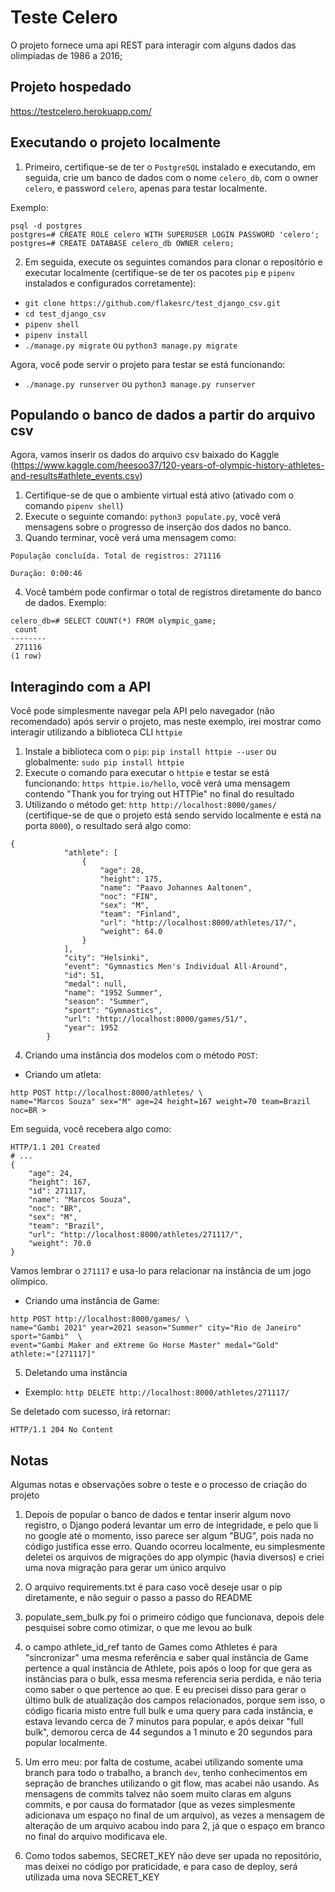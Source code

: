 # Teste Celero 

O projeto fornece uma api REST para interagir com alguns dados das olimpíadas de 1986 a 2016;

## Projeto hospedado

https://testcelero.herokuapp.com/
## Executando o projeto localmente

1. Primeiro, certifique-se de ter o `PostgreSQL` instalado e executando, em seguida, crie um banco de dados com o nome `celero_db`, com o owner `celero`, e password `celero`, apenas para testar localmente.

Exemplo:
```
psql -d postgres 
postgres=# CREATE ROLE celero WITH SUPERUSER LOGIN PASSWORD 'celero';
postgres=# CREATE DATABASE celero_db OWNER celero;
```

2. Em seguida, execute os seguintes comandos para clonar o repositório e executar localmente (certifique-se de ter os pacotes `pip` e `pipenv` instalados e configurados corretamente): 
- `git clone https://github.com/flakesrc/test_django_csv.git`
- `cd test_django_csv`
- `pipenv shell`
- `pipenv install`
- `./manage.py migrate` ou `python3 manage.py migrate`

Agora, você pode servir o projeto para testar se está funcionando:
- `./manage.py runserver` ou `python3 manage.py runserver`

## Populando o banco de dados a partir do arquivo csv

Agora, vamos inserir os dados do arquivo csv baixado do Kaggle (https://www.kaggle.com/heesoo37/120-years-of-olympic-history-athletes-and-results#athlete_events.csv)

1. Certifique-se de que o ambiente virtual está ativo (ativado com o comando `pipenv shell`)
2. Execute o seguinte comando: `python3 populate.py`, você verá mensagens sobre o progresso de 
inserção dos dados no banco.
3. Quando terminar, você verá uma mensagem como: 
```
População concluída. Total de registros: 271116

Duração: 0:00:46
```
4. Você também pode confirmar o total de registros diretamente do banco de dados. Exemplo:
```
celero_db=# SELECT COUNT(*) FROM olympic_game;
 count  
--------
 271116
(1 row)
```

## Interagindo com a API 

Você pode simplesmente navegar pela API pelo navegador (não recomendado) após servir o projeto, mas
neste exemplo, irei mostrar como interagir utilizando a biblioteca CLI `httpie` 

1. Instale a biblioteca com o `pip`: `pip install httpie --user` ou globalmente: `sudo pip install httpie`
2. Execute o comando para executar o `httpie` e testar se está funcionando:
```https httpie.io/hello```, você verá uma mensagem contendo "Thank you for trying out HTTPie" no final do resultado
3. Utilizando o método get: `http http://localhost:8000/games/` (certifique-se de que o projeto está sendo servido localmente e está na porta `8000`), o resultado será algo como:
```
{
            "athlete": [
                {
                    "age": 28,
                    "height": 175,
                    "name": "Paavo Johannes Aaltonen",
                    "noc": "FIN",
                    "sex": "M",
                    "team": "Finland",
                    "url": "http://localhost:8000/athletes/17/",
                    "weight": 64.0
                }
            ],
            "city": "Helsinki",
            "event": "Gymnastics Men's Individual All-Around",
            "id": 51,
            "medal": null,
            "name": "1952 Summer",
            "season": "Summer",
            "sport": "Gymnastics",
            "url": "http://localhost:8000/games/51/",
            "year": 1952
        }
```
4. Criando uma instância dos modelos com o método `POST`:
- Criando um atleta:
```
http POST http://localhost:8000/athletes/ \
name="Marcos Souza" sex="M" age=24 height=167 weight=70 team=Brazil noc=BR >
```

Em seguida, você recebera algo como:
```
HTTP/1.1 201 Created
# ...
{
    "age": 24,
    "height": 167,
    "id": 271117,
    "name": "Marcos Souza",
    "noc": "BR",
    "sex": "M",
    "team": "Brazil",
    "url": "http://localhost:8000/athletes/271117/",
    "weight": 70.0
}
```

Vamos lembrar o `271117` e usa-lo para relacionar na instância de um jogo olímpico. 

- Criando uma instância de Game: 
```
http POST http://localhost:8000/games/ \
name="Gambi 2021" year=2021 season="Summer" city="Rio de Janeiro" sport="Gambi"  \
event="Gambi Maker and eXtreme Go Horse Master" medal="Gold" athlete:="[271117]"
```

5. Deletando uma instância
- Exemplo: `http DELETE http://localhost:8000/athletes/271117/`

Se deletado com sucesso, irá retornar:
```
HTTP/1.1 204 No Content
```

## Notas

Algumas notas e observações sobre o teste e o processo de criação do projeto

1. Depois de popular o banco de dados e tentar inserir algum novo registro, o Django poderá 
levantar um erro de integridade, e pelo que li no google até o momento, isso parece ser algum "BUG", pois nada no código
justifica esse erro. Quando ocorreu localmente, eu simplesmente deletei os arquivos de migrações do app olympic
(havia diversos) e criei
uma nova migração para gerar um único arquivo

2. O arquivo requirements.txt é para caso você deseje usar o pip diretamente, e não seguir o passo a passo do README

3. populate_sem_bulk.py foi o primeiro código que funcionava, depois dele pesquisei sobre como otimizar, o que 
me levou ao bulk

4. o campo athlete_id_ref tanto de Games como Athletes é para "sincronizar" uma mesma referência e 
saber qual instância de Game pertence a qual instância de Athlete, pois após o loop for que gera as instâncias
para o bulk, essa mesma referencia seria perdida, e não teria como saber o que pertence ao que. 
E eu precisei disso para gerar o último bulk de atualização dos campos relacionados, porque sem isso,
o código ficaria misto entre full bulk e uma query para cada instância, e estava levando cerca de 7 minutos para popular, 
e após deixar "full bulk", demorou cerca de 44 segundos a 1 minuto e 20 segundos para popular localmente.

5. Um erro meu: por falta de costume, acabei utilizando somente uma branch para todo o trabalho, a branch `dev`,
tenho conhecimentos em sepração de branches utilizando o git flow, mas acabei não usando. As mensagens de commits talvez
não soem muito claras em alguns commits, e por causa do formatador (que as vezes simplesmente adicionava um espaço
no final de um arquivo), as vezes a mensagem de alteração de um arquivo acabou indo para 2, já que o espaço em branco no final do arquivo modificava ele.

6. Como todos sabemos, SECRET_KEY não deve ser upada no repositório, mas deixei no código por praticidade,
e para caso de deploy, será utilizada uma nova SECRET_KEY